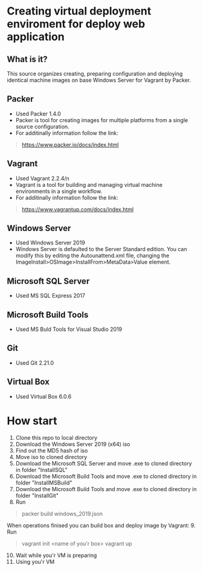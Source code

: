 # Creating virtual deployment enviroment for deploy web application
## What is it?
This source organizes creating, preparing configuration and deploying identical machine images on base Windows Server for Vagrant by Packer.

## Packer
* Used Packer 1.4.0
*  Packer is tool for creating images for multiple platforms from a single source configuration. 
*  For additinally information follow the link:
>https://www.packer.io/docs/index.html

## Vagrant
* Used Vagrant 2.2.4/n
* Vagrant is a tool for building and managing virtual machine environments in a single workflow.
* For additinally information follow the link:
>https://www.vagrantup.com/docs/index.html

## Windows Server
* Used Windows Server 2019
* Windows Server is defaulted to the Server Standard edition. You can modify this by editing the Autounattend.xml file, changing the ImageInstall>OSImage>InstallFrom>MetaData>Value element.

## Microsoft SQL Server
* Used MS SQL Express 2017

## Microsoft Build Tools
* Used MS Buld Tools for Visual Studio 2019

## Git
* Used Git 2.21.0

## Virtual Box
* Used Virtual Box 6.0.6

# How start
1. Clone this repo to local directory
2. Download the Windows Server 2019 (x64) iso
3. Find out the MD5 hash of iso
4. Move iso to cloned directory
5. Download the Microsoft SQL Server and move .exe to cloned directory in folder "InstallSQL"
6. Download the Microsoft Build Tools and move .exe to cloned directory in folder "InstallMSBuild"
7. Download the Microsoft Build Tools and move .exe to cloned directory in folder "InstallGit"
8. Run 

 >packer build windows_2019.json

When operations finised you can build box and deploy image by Vagrant:
9. Run

 > vagrant init <name of you'r box>
 > vagrant up

10. Wait while you'r VM is preparing
11. Using you'r VM
